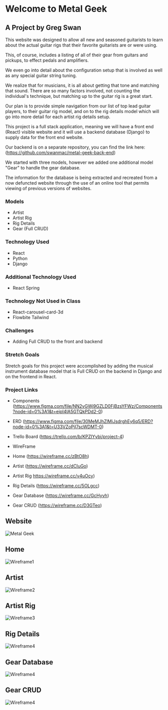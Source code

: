 # Welcome to Metal Geek

## A Project by Greg Swan

This website was designed to allow all new and seasoned guitarists to learn about the actual guitar rigs that their favorite guitarists are or were using. 

This, of course, includes a listing of all of their gear from guitars and pickups, to effect pedals and amplifiers. 

We even go into detail about the configuration setup that is involved as well as any special guitar string tuning.

We realize that for musicians, it is all about getting that tone and matching that sound. There are so many factors involved, not counting the individual's technique, but matching up to the guitar rig is a great start.

Our plan is to provide simple navigation from our list of top lead guitar players, to their guitar rig model, and on to the rig details model which will go into more detail for each artist rig details setup.

This project is a full stack application, meaning we will have a front end (React) visible website and it will use a backend database (Django) to supply data for the front end website.

Our backend is on a separate repository, you can find the link here: (https://github.com/swanmac/metal-geek-back-end)

We started with three models, however we added one additional model "Gear" to handle the gear database.

The information for the database is being extracted and recreated from a now defuncted website through the use of an online tool that permits viewing of previous versions of websites.

### Models

- Artist
- Artist Rig
- Rig Details
- Gear (Full CRUD)


### Technology Used

- React
- Python
- Django

### Additional Technology Used

- React Spring


### Technology Not Used in Class

- React-carousel-card-3d
- Flowbite Tailwind

### Challenges

- Adding Full CRUD to the front and backend

### Stretch Goals

Stretch goals for this project were accomplished by adding the musical instrument database model that is Full CRUD on the backend in Django and on the frontend in React.

### Project Links

- Components
(https://www.figma.com/file/NN2vGWj9GZLD0FjBzsYFWz/Components?node-id=0%3A1&t=eipI4lA5GTQkPDd2-0)

- ERD
(https://www.figma.com/file/30MeMJhZlMiJsdrghEy6q5/ERD?node-id=0%3A1&t=U33VZoPjI7scWDMT-0)

- Trello Board
(https://trello.com/b/KPZIYybi/project-4)

- WireFrame
- Home (https://wireframe.cc/zBtO8h)
- Artist (https://wireframe.cc/dCIuGo)
- Artist Rig https://wireframe.cc/v4uOcy)
- Rig Details (https://wireframe.cc/5OLgcc)
- Gear Database (https://wireframe.cc/GcHyvh)
- Gear CRUD (https://wireframe.cc/D3GTeo)

## Website
<img src="public/a7.png" alt="Metal Geek">

## Home
<img src="public/a1.png" alt="Wireframe1">

## Artist
<img src="public/a2.png" alt="Wireframe2">

## Artist Rig
<img src="public/a3.png" alt="Wireframe3">

## Rig Details
<img src="public/a4.png" alt="Wireframe4">

## Gear Database
<img src="public/a5.png" alt="Wireframe4">

## Gear CRUD
<img src="public/a6.png" alt="Wireframe4">